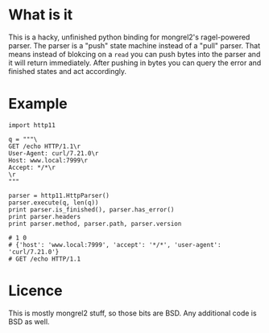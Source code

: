 # What is it

This is a hacky, unfinished python binding for mongrel2's ragel-powered parser. The parser is a "push" state machine instead of a "pull" parser. That  means instead of blokcing on a `read` you can push bytes into the parser and it will return immediately. After pushing in bytes you can query the error and finished states and act accordingly.

# Example

    import http11

    q = """\
    GET /echo HTTP/1.1\r
    User-Agent: curl/7.21.0\r
    Host: www.local:7999\r
    Accept: */*\r
    \r
    """

    parser = http11.HttpParser()
    parser.execute(q, len(q))
    print parser.is_finished(), parser.has_error()
    print parser.headers
    print parser.method, parser.path, parser.version

    # 1 0
    # {'host': 'www.local:7999', 'accept': '*/*', 'user-agent': 'curl/7.21.0'}
    # GET /echo HTTP/1.1

# Licence

This is mostly mongrel2 stuff, so those bits are BSD. Any additional code is BSD as well.
